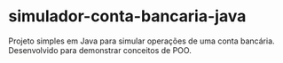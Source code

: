 # simulador-conta-bancaria-java
Projeto simples em Java para simular operações de uma conta bancária. Desenvolvido para demonstrar conceitos de POO.
